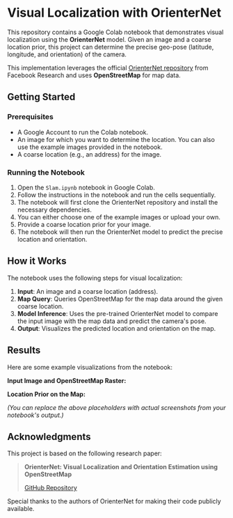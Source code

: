 # Visual Localization with OrienterNet

This repository contains a Google Colab notebook that demonstrates visual localization using the **OrienterNet** model. Given an image and a coarse location prior, this project can determine the precise geo-pose (latitude, longitude, and orientation) of the camera.

This implementation leverages the official [OrienterNet repository](https://github.com/facebookresearch/OrienterNet) from Facebook Research and uses **OpenStreetMap** for map data.

## Getting Started

### Prerequisites

* A Google Account to run the Colab notebook.
* An image for which you want to determine the location. You can also use the example images provided in the notebook.
* A coarse location (e.g., an address) for the image.

### Running the Notebook

1.  Open the `Slam.ipynb` notebook in Google Colab.
2.  Follow the instructions in the notebook and run the cells sequentially.
3.  The notebook will first clone the OrienterNet repository and install the necessary dependencies.
4.  You can either choose one of the example images or upload your own.
5.  Provide a coarse location prior for your image.
6.  The notebook will then run the OrienterNet model to predict the precise location and orientation.

## How it Works

The notebook uses the following steps for visual localization:

1.  **Input**: An image and a coarse location (address).
2.  **Map Query**: Queries OpenStreetMap for the map data around the given coarse location.
3.  **Model Inference**: Uses the pre-trained OrienterNet model to compare the input image with the map data and predict the camera's pose.
4.  **Output**: Visualizes the predicted location and orientation on the map.

## Results

Here are some example visualizations from the notebook:

**Input Image and OpenStreetMap Raster:**

**Location Prior on the Map:**

*(You can replace the above placeholders with actual screenshots from your notebook's output.)*

## Acknowledgments

This project is based on the following research paper:

> **OrienterNet: Visual Localization and Orientation Estimation using OpenStreetMap**
>
> [GitHub Repository](https://github.com/facebookresearch/OrienterNet)

Special thanks to the authors of OrienterNet for making their code publicly available.

